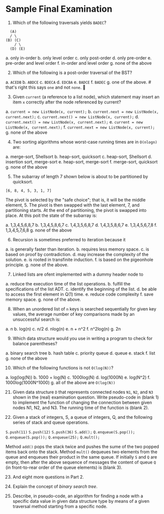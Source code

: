 # Sample Final Examination

1. Which of the following traversals yields `BADEC`?

```plaintext
  (A)
  / \
(B) (C)
    / \
  (D) (E)
```

a. only in-order
b. only level order
c. only post-order
d. only pre-order
e. pre-order and level order
f. in-order and level order
g. none of the above

2. Which of the following is a post-order traversal of the BST?

a. `ACEDB`
b. `ABDCE`
c. `BDECA`
d. `EDCBA`
e. `BADCE`
f. `BADEC`
g. one of the above. # that's right this says `one` and not `none`. :facepalm:

3. Given `current` (a reference to a list node), which statement may insert an item `x` correctly after the node referenced by current?

a. `current = new ListNode(x, current);`
b. `current.next = new ListNode(x, current.next);`
c. `current.next() = new ListNode(x, current);`
d. `current.next() = new ListNode(x, current.next);`
e. `current = new ListNode(x, current.next);`
f. `current.next = new ListNode(x, current);`
g. none of the above

4. Two sorting algorithms whose worst-case running times are in `O(nlogn)` are:

a. merge-sort, Shellsort
b. heap-sort, quicksort
c. heap-sort, Shellsort
d. insertion sort, merge-sort
e. heap-sort, merge-sort
f. merge-sort, quicksort
g. none of the above

5. The subarray of length 7 shown below is about to be partitioned by quicksort.

```plaintext
[6, 8, 4, 5, 3, 1, 7]
```

The pivot is selected by the "safe choice"; that is, it will be the middle element, 5.
The pivot is then swapped with the last element, 7, and partitioning starts.
At the end of partitioning, the pivot is swapped into place.
At this poit the state of the subarray is:

a. 1,3,4,5,6,8,7
b. 1,3,4,5,8,6,7
c. 1,4,3,5,6,8,7
d. 1,4,3,5,8,6,7
e. 1,3,4,5,6,7,8
f. 1,3,4,5,7,6,8
g. none of the above

6. Recursion is sometimes preferred to iteration because it

a. is generally faster than iteration.
b. requires less memory space.
c. is based on proof by contradiction.
d. may increase the complexity of the solution.
e. is rooted in transfinite induction.
f. is based on the pigeonhole principle.
g. none of the above.

7. Linked lists are ofent implemented with a dummy header node to

a. reduce the execution time of the list operations.
b. fulfill the specifications of the list ADT.
c. identify the beginning of the list.
d. be able to access the first element in Q(1) time.
e. reduce code complexity
f. save memory space.
g. none of the above.

8. When an unordered list of `n` keys is searched sequentially for given key values,
 the average number of key comparisons made by an unsuccessful search is:

a. n
b. log(n)
c. n/2
d. nlog(n)
e. n + n^2
f. n^2log(n)
g. 2n

9. Which data structure would you use in writing a program to check for balance parentheses?

a. binary search tree
b. hash table
c. priority queue
d. queue
e. stack
f. list
g. none of the above

10. Which of the following functions is not `O(log(N))`?

a. log(log(N))
b. 1000 + log(N)
c. 1000log(N)
d. log(1000N)
e. log(N^2)
f. 1000log(1000N^1000)
g. all of the above are `O(log(N))`

21. Given data structure `D` that represents connected nodes `N1`, `N2`, and `N3` shown
in the (real) examination question. Write pseudo-code in (blank 1) to implement the function
of changing the connection between given nodes N1, N2, and N3.
The running time of the function is (blank 2).

22. Given a stack of integers, S, a queue of integers, Q, and the following series of stack
and queue operations.

`S.push(11)`
`S.push(12)`
`S.push(36)`
`S.add();`
`Q.enqueue(S.pop());`
`Q.enqueue(S.pop());`
`Q.enqueue(25);`
`Q.mult();`

Method `add()` pops the stack twice and pushes the sume of the two popped items back onto the
stack. Method `mult()` dequeues two elements from the queue and enqueues their product in the
same queue. If initially `S` and `Q` are empty, then after the above sequence of messages the
content of queue `Q` (in front-to-rear order of the queue elements) is (blank 3).

23. And eight more questions in Part 2.

31. Explain the concept of *binary search tree*.

34. Describe, in pseudo-code, an algorithm for finding a node with a specific data value in
given data structure type by means of a given traversal method starting from a specific node.
